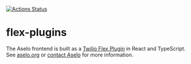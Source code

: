 [![Actions Status](https://github.com/tech-matters/flex-plugins/workflows/Run%20plugin-hrm-form%20CI/badge.svg)](https://github.com/tech-matters/flex-plugins/actions)
# flex-plugins

The Aselo frontend is built as a [Twilio Flex Plugin](https://www.twilio.com/docs/flex/developer/plugins) in React and TypeScript.  See [aselo.org](https://aselo.org/) or [contact Aselo](https://aselo.org/contact-us/) for more information.
